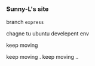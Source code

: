 ### Sunny-L's site

branch `express`

chagne tu ubuntu develepent env

keep moving

keep moving .
keep moving ..
